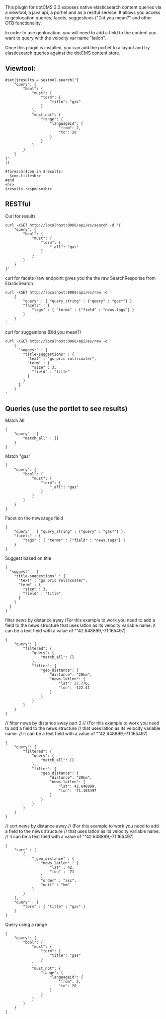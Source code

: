 This plugin for dotCMS 3.0 exposes native elasticsearch content queries via a viewtool, a java api, a portlet and as a restful service.  It allows you access to geolocation queries, facets, suggestions ("Did you mean?" and other OTB functionality.

In order to use geolocation, you will need to add a field to the content you want to query with the velocity var name "latlon".

Once this plugin is installed, you can add the portlet to a layout and try elasticsearch queries against the dotCMS content store.  

## Viewtool:
```
#set($results = $estool.search('{
    "query": {
        "bool": {
            "must": {
                "term": {
                    "title": "gas"
                }
            },
            "must_not": {
                "range": {
                    "languageid": {
                        "from": 2,
                        "to": 20
                    }
                }
            }
        }
    }
}'
))

#foreach($con in $results)
  $con.title<br>
#end
<hr>
$results.response<br>

```

## RESTful

Curl for  results
```
curl -XGET http://localhost:8080/api/es/search -d '{
    "query": {
        "bool": {
            "must": {
                "term": {
                    "_all": "gas"
                }
            }
        }
    }
}'
```
curl for facets (raw endpoint gives you the the raw SearchResponse from ElasticSearch
```
curl -XGET http://localhost:8080/api/es/raw -d '
	{
	    "query" : { "query_string" : {"query" : "gas*"} },
	    "facets" : {
	        "tags" : { "terms" : {"field" : "news.tags"} }
	    }
	}
'
```

curl for suggestions (Did you mean?)
```
curl -XGET http://localhost:8080/api/es/raw -d '
	{
	  "suggest" : {
	    "title-suggestions" : {
	      "text" : "gs pric rollrcoater",
	      "term" : {
	        "size" : 3,
	        "field" : "title"
	      }
	    }
	  }
	}
'
```



## Queries (use the portlet to see results)
Match All
```
{
    "query" : {
        "match_all" : {}
    }
}
```

Match "gas"
```
{
    "query": {
        "bool": {
            "must": {
                "term": {
                    "_all": "gas"
                }
            }
        }
    }
}
```

Facet on the news.tags field
```
{
    "query" : { "query_string" : {"query" : "gas*"} },
    "facets" : {
        "tags" : { "terms" : {"field" : "news.tags"} }
    }
}
```



Suggest based on title
```
{
  "suggest" : {
    "title-suggestions" : {
      "text" : "gs pric rollrcoater",
      "term" : {
        "size" : 3,
        "field" : "title"
      }
    }
  }
}
```



filter news by distance away
(For this example to work you need to add a field to the news structure 
that uses latlon as its velocity variable name.
it can be a text field with a value of ""42.648899,-71.165497)
```
{
    "query": {
        "filtered": {
            "query": {
                "match_all": {}
            },
            "filter": {
                "geo_distance": {
                    "distance": "20km",
                    "news.latlon": {
                        "lat": 37.776,
                        "lon": -122.41
                    }
                }
            }
        }
    }
}
```

// filter news by distance away part 2
// (For this example to work you need to add a field to the news structure 
// that uses latlon as its velocity variable name.
// it can be a text field with a value of ""42.648899,-71.165497)
```
{
    "query": {
        "filtered": {
            "query": {
                "match_all": {}
            },
            "filter": {
                "geo_distance": {
                    "distance": "20km",
                    "news.latlon": {
                        "lat": 42.648899,
                        "lon": -71.165497
                    }
                }
            }
        }
    }
}
```

// sort news by distance away
// (For this example to work you need to add a field to the news structure 
// that uses latlon as its velocity variable name.
// it can be a text field with a value of ""42.648899,-71.165497)
```
{
    "sort" : [
        {
            "_geo_distance" : {
                "news.latlon" : {
                    "lat" : 42,
                    "lon" : -71
                },
                "order" : "asc",
                "unit" : "km"
            }
        }
    ],
    "query" : {
        "term" : { "title" : "gas" }
    }
}
```



Query using a range
```
{
    "query": {
        "bool": {
            "must": {
                "term": {
                    "title": "gas"
                }
            },
            "must_not": {
                "range": {
                    "languageid": {
                        "from": 2,
                        "to": 20
                    }
                }
            }
        }
    }
}
```
